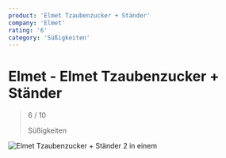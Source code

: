 ```yaml
---
product: 'Elmet Tzaubenzucker + Ständer'
company: 'Elmet'
rating: '6'
category: 'Süßigkeiten'
---
```


# Elmet - Elmet Tzaubenzucker + Ständer
>
> 6 / 10
>
> Süßigkeiten

![Elmet Tzaubenzucker + Ständer](./assets/elmet-elmet-tzaubenzucker-+-ständer-99e3d80b-4573-4e2b-b6aa-890bc6ed5b64.jpg)
2 in einem

